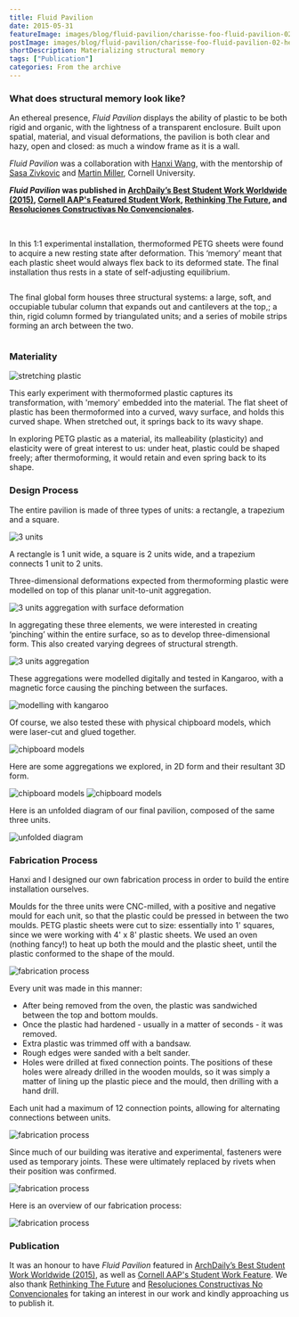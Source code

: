 ```yaml
---
title: Fluid Pavilion
date: 2015-05-31
featureImage: images/blog/fluid-pavilion/charisse-foo-fluid-pavilion-02-thumbnail-v.jpg
postImage: images/blog/fluid-pavilion/charisse-foo-fluid-pavilion-02-header.jpg
shortDescription: Materializing structural memory
tags: ["Publication"]
categories: From the archive
---
```


<h3>What does structural memory look like?</h3>

<p>An ethereal presence, <i>Fluid Pavilion</i> displays the ability of plastic to be both rigid and organic, with the lightness of a transparent enclosure. Built upon spatial, material, and visual deformations, the pavilion is both clear and hazy, open and closed: as much a window frame as it is a wall.</p>

<p><i>Fluid Pavilion</i> was a collaboration with <a href="https://www.linkedin.com/in/hanxi-wang-868908137" target="_blank">Hanxi Wang</a>, with the mentorship of <a href="https://aap.cornell.edu/people/sasa-zivkovic" target="_blank">Sasa Zivkovic</a> and <a href="https://aap.cornell.edu/people/martin-miller" target="_blank">Martin Miller</a>, Cornell University.</p>

<p><strong><i>Fluid Pavilion</i> was published in
<a href="https://www.archdaily.com/771146/the-best-student-work-worldwide-archdaily-readers-show-us-their-studio-projects" target="_blank">ArchDaily’s Best Student Work Worldwide (2015)</a>,
<a href="https://aap.cornell.edu/student-work/fluid-pavilion" target="_blank">Cornell AAP's Featured Student Work</a>,
<a href="https://www.re-thinkingthefuture.com/temporary-structure/fluid-pavilion-hanxi-charisse/" target="_blank">Rethinking The Future</a>, and
<a href="https://www.facebook.com/rcnc.fauucs/posts/1309734725777266" target="_blank">Resoluciones Constructivas No Convencionales</a>.</strong></p>

<span class="image fit"><img src="{% link assets/images/fluid-pavilion/charisse-foo-fluid-pavilion-01.jpg %}" alt="" /></span>
<span class="image fit"><img src="{% link assets/images/fluid-pavilion/charisse-foo-fluid-pavilion-03.jpg %}" alt="" /></span>

<p>In this 1:1 experimental installation, thermoformed PETG sheets were found to acquire a new resting state after deformation. This ‘memory’ meant that each plastic sheet would always flex back to its deformed state. The final installation thus rests in a state of self-adjusting equilibrium.</p>

<span class="image fit"><img src="{% link assets/images/fluid-pavilion/charisse-foo-fluid-pavilion-05.jpg %}" alt="" /></span>

<p>
The final global form houses three structural systems: a large, soft, and occupiable tubular column that expands out and cantilevers at the top,; a thin, rigid column formed by triangulated units; and a series of mobile strips forming an arch between the two.</p>

<span class="image fit"><img src="{% link assets/images/fluid-pavilion/charisse-foo-fluid-pavilion-06.jpg %}" alt="" /></span>

<h3>Materiality</h3>
<!-- Image Grid -->
<div class="row">
	<div class="6u 12u$(small)">
		<span class="image fit"><img src="{% link assets/images/fluid-pavilion/charisse-foo-fluid-pavilion-24.gif %}" alt="stretching plastic" /></span>
	</div>
	<div class="6u$ 12u$(small)">
			<p>This early experiment with thermoformed plastic captures its transformation, with 'memory' embedded into the material. The flat sheet of plastic has been thermoformed into a curved, wavy surface, and holds this curved shape. When stretched out, it springs back to its wavy shape. </p><p>In exploring PETG plastic as a material, its malleability (plasticity) and elasticity were of great interest to us: under heat, plastic could be shaped freely; after thermoforming, it would retain and even spring back to its shape.</p>
	</div>
</div>

<h3>Design Process</h3>
<p>The entire pavilion is made of three types of units: a rectangle, a trapezium and a square.</p>

<span class="image fit"><img src="{% link assets/images/fluid-pavilion/charisse-foo-fluid-pavilion-12.jpg %}" alt="3 units" /></span>

<p>A rectangle is 1 unit wide, a square is 2 units wide, and a trapezium connects 1 unit to 2 units. </p>
<p>Three-dimensional deformations expected from thermoforming plastic were modelled on top of this planar unit-to-unit aggregation.</p>

<span class="image fit"><img src="{% link assets/images/fluid-pavilion/charisse-foo-fluid-pavilion-13.jpg %}" alt="3 units aggregation with surface deformation" /></span>

<p>In aggregating these three elements, we were interested in creating ‘pinching’ within the entire surface, so as to develop three-dimensional form. This also created varying degrees of structural strength.</p>
<span class="image fit"><img src="{% link assets/images/fluid-pavilion/charisse-foo-fluid-pavilion-14.jpg %}" alt="3 units aggregation" /></span>

<p>These aggregations were modelled digitally and tested in Kangaroo, with a magnetic force causing the pinching between the surfaces. </p>

<span class="image fit"><img src="{% link assets/images/fluid-pavilion/charisse-foo-fluid-pavilion-15.jpg %}" alt="modelling with kangaroo" /></span>

<p>Of course, we also tested these with physical chipboard models, which were laser-cut and glued together.</p>
<span class="image fit"><img src="{% link assets/images/fluid-pavilion/charisse-foo-fluid-pavilion-10.jpg %}" alt="chipboard models" /></span>
<p> Here are some aggregations we explored, in 2D form and their resultant 3D form. </p>
<span class="image fit"><img src="{% link assets/images/fluid-pavilion/charisse-foo-fluid-pavilion-16.jpg %}" alt="chipboard models" /></span>
<span class="image fit"><img src="{% link assets/images/fluid-pavilion/charisse-foo-fluid-pavilion-09.jpg %}" alt="chipboard models" /></span>
<p>Here is an unfolded diagram of our final pavilion, composed of the same three units.</p>
<span class="image fit"><img src="{% link assets/images/fluid-pavilion/charisse-foo-fluid-pavilion-04.jpg %}" alt="unfolded diagram" /></span>

<h3>Fabrication Process</h3>
<p>Hanxi and I designed our own fabrication process in order to build the entire installation ourselves.</p>

<p>Moulds for the three units were CNC-milled, with a positive and negative mould for each unit, so that the plastic could be pressed in between the two moulds. PETG plastic sheets were cut to size: essentially into 1' squares, since we were working with 4' x 8' plastic sheets. We used an oven (nothing fancy!) to heat up both the mould and the plastic sheet, until the plastic conformed to the shape of the mould.</p>

<span class="image fit"><img src="{% link assets/images/fluid-pavilion/charisse-foo-fluid-pavilion-18.jpg %}" alt="fabrication process" /></span>

<p>Every unit was made in this manner: <ul>
<li>After being removed from the oven, the plastic was sandwiched between the top and bottom moulds.</li><li> Once the plastic had hardened - usually in a matter of seconds - it was removed.</li><li>Extra plastic was trimmed off with a bandsaw.</li><li>Rough edges were sanded with a belt sander.</li><li>Holes were drilled at fixed connection points. The positions of these holes were already drilled in the wooden moulds, so it was simply a matter of lining up the plastic piece and the mould, then drilling with a hand drill. </li></ul>Each unit had a maximum of 12 connection points, allowing for alternating connections between units.</p>

<span class="image fit"><img src="{% link assets/images/fluid-pavilion/charisse-foo-fluid-pavilion-17.jpg %}" alt="fabrication process" /></span>

<p>Since much of our building was iterative and experimental, fasteners were used as temporary joints. These were ultimately replaced by rivets when their position was confirmed.</p>
<span class="image fit"><img src="{% link assets/images/fluid-pavilion/charisse-foo-fluid-pavilion-26.jpg %}" alt="fabrication process" /></span>
<p>Here is an overview of our fabrication process:</p>
<span class="image fit"><img src="{% link assets/images/fluid-pavilion/charisse-foo-fluid-pavilion-08.jpg %}" alt="fabrication process" /></span>

<h3>Publication</h3>
<p>It was an honour to have <i>Fluid Pavilion</i> featured in <a href="https://www.archdaily.com/771146/the-best-student-work-worldwide-archdaily-readers-show-us-their-studio-projects" target="_blank">ArchDaily’s Best Student Work Worldwide (2015)</a>, as well as 
<a href="https://aap.cornell.edu/student-work/fluid-pavilion" target="_blank">Cornell AAP's Student Work Feature</a>. We also thank 
<a href="https://www.re-thinkingthefuture.com/temporary-structure/fluid-pavilion-hanxi-charisse/" target="_blank">Rethinking The Future</a> and <a href="https://www.facebook.com/rcnc.fauucs/posts/1309734725777266" target="_blank">Resoluciones Constructivas No Convencionales</a> for taking an interest in our work and kindly approaching us to publish it.</p>

<!-- Image Grid -->
<div class="row">
	<div class="6u 12u$(small)">
		<span class="image fit"><img src="{% link assets/images/fluid-pavilion/charisse-foo-fluid-pavilion-21.jpg %}" alt="" /></span>
	</div>
	<div class="6u$ 12u$(small)">
		<span class="image fit"><img src="{% link assets/images/fluid-pavilion/charisse-foo-fluid-pavilion-25.jpg %}" alt="" /></span>
	</div>
	<!-- Break -->
		<div class="6u 12u$(small)">
		<span class="image fit"><img src="{% link assets/images/fluid-pavilion/charisse-foo-fluid-pavilion-27.jpg %}" alt="" /></span>
	</div>
		<div class="6u$ 12u$(small)">
		<span class="image fit"><img src="{% link assets/images/fluid-pavilion/charisse-foo-fluid-pavilion-28.jpg %}" alt="" /></span>
	</div>
</div>

